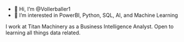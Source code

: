 - 👋 Hi, I’m @Vollerballer1
- 👀 I’m interested in PowerBI, Python, SQL, AI, and Machine Learning

I work at Titan Machinery as a Business Intelligence Analyst. Open to learning all things data related.
